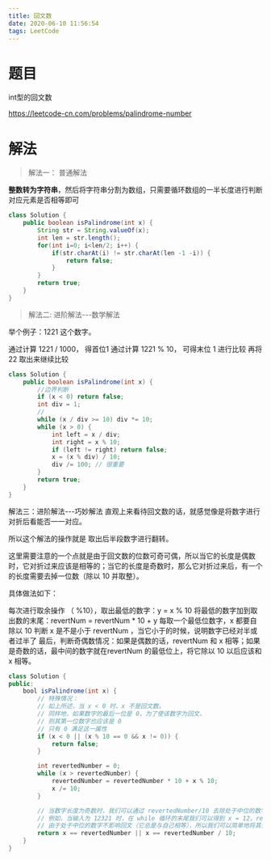 ```yaml
---
title: 回文数
date: 2020-06-10 11:56:54
tags: LeetCode
---
```


# 题目

int型的回文数

https://leetcode-cn.com/problems/palindrome-number

<!--more-->

# 解法

>  解法一： 普通解法

 **整数转为字符串**，然后将字符串分割为数组，只需要循环数组的一半长度进行判断对应元素是否相等即可

```java
class Solution {
    public boolean isPalindrome(int x) {
        String str = String.valueOf(x);
        int len = str.length();
        for(int i=0; i<len/2; i++) {
            if(str.charAt(i) != str.charAt(len -1 -i)) {
                return false;
            } 
        }
        return true;
    }
}
```

> 解法二: 进阶解法---数学解法

举个例子：1221 这个数字。

通过计算 1221 / 1000， 得首位1
通过计算 1221 % 10， 可得末位 1
进行比较
再将 22 取出来继续比较

```java
class Solution {
    public boolean isPalindrome(int x) {
        //边界判断
        if (x < 0) return false;
        int div = 1;
        //
        while (x / div >= 10) div *= 10;
        while (x > 0) {
            int left = x / div;
            int right = x % 10;
            if (left != right) return false;
            x = (x % div) / 10;
            div /= 100; // 很重要
        }
        return true;
    }
}
```

解法三：进阶解法---巧妙解法
直观上来看待回文数的话，就感觉像是将数字进行对折后看能否一一对应。

所以这个解法的操作就是 取出后半段数字进行翻转。

这里需要注意的一个点就是由于回文数的位数可奇可偶，所以当它的长度是偶数时，它对折过来应该是相等的；当它的长度是奇数时，那么它对折过来后，有一个的长度需要去掉一位数（除以 10 并取整）。

具体做法如下：

每次进行取余操作 （ %10），取出最低的数字：y = x % 10
将最低的数字加到取出数的末尾：revertNum = revertNum * 10 + y
每取一个最低位数字，x 都要自除以 10
判断 x 是不是小于 revertNum ，当它小于的时候，说明数字已经对半或者过半了
最后，判断奇偶数情况：如果是偶数的话，revertNum 和 x 相等；如果是奇数的话，最中间的数字就在revertNum 的最低位上，将它除以 10 以后应该和 x 相等。

```java
class Solution {
public:
    bool isPalindrome(int x) {
        // 特殊情况：
        // 如上所述，当 x < 0 时，x 不是回文数。
        // 同样地，如果数字的最后一位是 0，为了使该数字为回文，
        // 则其第一位数字也应该是 0
        // 只有 0 满足这一属性
        if (x < 0 || (x % 10 == 0 && x != 0)) {
            return false;
        }

        int revertedNumber = 0;
        while (x > revertedNumber) {
            revertedNumber = revertedNumber * 10 + x % 10;
            x /= 10;
        }

        // 当数字长度为奇数时，我们可以通过 revertedNumber/10 去除处于中位的数字。
        // 例如，当输入为 12321 时，在 while 循环的末尾我们可以得到 x = 12，revertedNumber = 123，
        // 由于处于中位的数字不影响回文（它总是与自己相等），所以我们可以简单地将其去除。
        return x == revertedNumber || x == revertedNumber / 10;
    }
}
```

